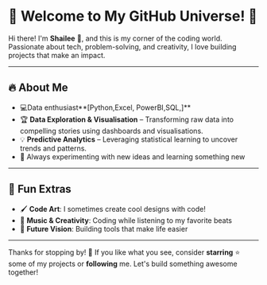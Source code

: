 # 🌟 Welcome to My GitHub Universe! 🚀

Hi there! I'm **Shailee** 👋, and this is my corner of the coding world. Passionate about tech, problem-solving, and creativity, I love building projects that make an impact.

---

## 🔥 About Me
- 💻Data  enthusiast**[Python,Excel, PowerBI,SQL,]**
- 🏆 **Data Exploration & Visualisation** – Transforming raw data into compelling stories using dashboards and visualisations.
- 💡 **Predictive Analytics** – Leveraging statistical learning to uncover trends and patterns.
- 🚀 Always experimenting with new ideas and learning something new


---

## 🎨 Fun Extras
- 🖌️ **Code Art**: I sometimes create cool designs with code!
- 🎵 **Music & Creativity**: Coding while listening to my favorite beats
- 🔮 **Future Vision**: Building tools that make life easier

---

Thanks for stopping by! 💖 If you like what you see, consider **starring** ⭐ some of my projects or **following** me. Let's build something awesome together!
